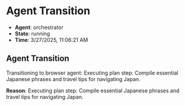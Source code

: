 # Agent Transition

- **Agent**: orchestrator
- **State**: running
- **Time**: 3/27/2025, 11:06:21 AM

## Agent Transition

Transitioning to browser agent: Executing plan step: Compile essential Japanese phrases and travel tips for navigating Japan.

**Reason**: Executing plan step: Compile essential Japanese phrases and travel tips for navigating Japan.

